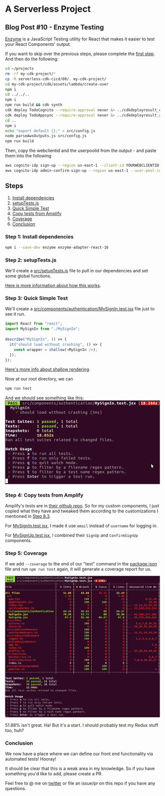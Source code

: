 # A Serverless Project

## Blog Post #10 - Enzyme Testing

[Enzyme](https://github.com/airbnb/enzyme) is a JavaScript Testing utility for React that makes it easier to test your React Components' output.

If you want to skip over the previous steps, please complete the [first step](../01). And then do the following:

```sh
cd ~/projects
rm -rf my-cdk-project/*
cp -R serverless-cdk-cicd/09/. my-cdk-project/
cd my-cdk-project/cdk/assets/lambda/create-user
npm i
cd ../../..
npm i
npm run build && cdk synth
cdk deploy TodoCognito --require-approval never &> ../cdkdeployresult_cognito.txt
cdk deploy TodoAppsync --require-approval never &> ../cdkdeployresult_appsync.txt
cd ..
npm i
echo "export default {};" > src/config.js
node parseAwsOutputs.js src/config.js
npm run build
```

Then, copy the webclientid and the userpoolid from the output - and paste them into the following

```sh
aws cognito-idp sign-up --region us-east-1 --client-id YOURWEBCLIENTID --username admin@example.com --password Passw0rd! --user-attributes '[{"Name":"custom:first_name","Value":"Admin"},{"Name":"custom:last_name","Value":"Istrator"}]'
aws cognito-idp admin-confirm-sign-up --region us-east-1 --user-pool-id YOURUSERPOOLID --username admin@example.com
```

## Steps

1. [Install dependencies](#install)
1. [setupTests.js](#setup)
1. [Quick Simple Test](#simple)
1. [Copy tests from Amplify](#copy)
1. [Coverage](#coverage)
1. [Conclusion](#conclusion)

### Step 1: Install dependencies <a name="install"></a>

```sh
npm i --save-dev enzyme enzyme-adapter-react-16
```

### Step 2: setupTests.js <a name="setup"></a>

We'll create a [src/setupTests.js](src/setupTests.js) file to pull in our dependencies and set some global functions.

[Here is more information about how this works](https://create-react-app.dev/docs/running-tests#src-setuptestsjs).

### Step 3: Quick Simple Test <a name="simple"></a>

We'll create a [src/components/authentication/MySignIn.test.jsx]() file just to see it run.

```js
import React from "react";
import MySignIn from "./MySignIn";

describe("MySignIn", () => {
  it("should load without crashing", () => {
    const wrapper = shallow(<MySignIn />);
  });
});
```

[Here's more info about shallow rendering](https://github.com/airbnb/enzyme/blob/master/docs/api/shallow.md).

Now at our root directory, we can

```sh
npm run test
```

And we should see something like this:
![Enzyme Simple Test](../images/33_Enzyme_Simple_Test.png)

### Step 4: Copy tests from Amplify <a name="copy"></a>

Amplify's tests are in [their github repo](https://github.com/aws-amplify/amplify-js/tree/master/packages/aws-amplify-react/__tests__/Auth). So for my custom components, I just copied what they have and tweaked them according to the customizations I mentioned in [Step 8.3](../08#amplify).

For [MySignIn.test.jsx](src/components/authentication/MySignIn.test.jsx), I made it use `email` instead of `username` for logging in.

For [MySignUp.test.jsx](src/components/authentication/MySignUp.test.jsx), I combined their `SignUp` and `ConfirmSignUp` components.

### Step 5: Coverage <a name="coverage"></a>

If we add `--coverage` to the end of our "test" command in the [package.json](package.json) file and run `npm run test` again, it will generate a coverage report for us.

![Coverage Report](../images/34_Coverage_Report.png)

51.88% isn't great. Ha! But it's a start. I should probably test my Redux stuff too, huh?

### Conclusion

We now have a place where we can define our front end functionality via automated tests! Hooray!

It should be clear that this is a weak area in my knowledge. So if you have something you'd like to add, please create a PR.

Feel free to @ me on [twitter](https://twitter.com/murribu) or file an issue/pr on this repo if you have any questions.
